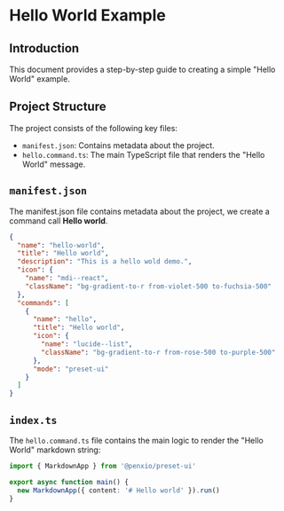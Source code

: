 # Hello World Example

## Introduction

This document provides a step-by-step guide to creating a simple "Hello World" example.

## Project Structure

The project consists of the following key files:

- `manifest.json`: Contains metadata about the project.
- `hello.command.ts`: The main TypeScript file that renders the "Hello World" message.

## `manifest.json`

The manifest.json file contains metadata about the project, we create a command call **Hello world**.

```json
{
  "name": "hello-world",
  "title": "Hello world",
  "description": "This is a hello wold demo.",
  "icon": {
    "name": "mdi--react",
    "className": "bg-gradient-to-r from-violet-500 to-fuchsia-500"
  },
  "commands": [
    {
      "name": "hello",
      "title": "Hello world",
      "icon": {
        "name": "lucide--list",
        "className": "bg-gradient-to-r from-rose-500 to-purple-500"
      },
      "mode": "preset-ui"
    }
  ]
}
```

## `index.ts`

The `hello.command.ts` file contains the main logic to render the "Hello World" markdown string:

```ts
import { MarkdownApp } from '@penxio/preset-ui'

export async function main() {
  new MarkdownApp({ content: '# Hello world' }).run()
}
```
